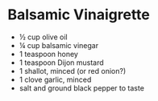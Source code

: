 # Balsamic Vinaigrette

- ½ cup olive oil
- ¼ cup balsamic vinegar
- 1 teaspoon honey
- 1 teaspoon Dijon mustard
- 1 shallot, minced (or red onion?)
- 1 clove garlic, minced
- salt and ground black pepper to taste
